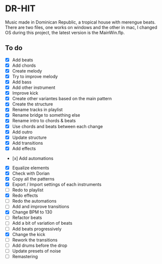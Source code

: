 # DR-HIT
Music made in Dominican Republic, a tropical house with merengue beats.
There are two files, one works on windows and the other in mac, I changed OS during this project, the latest version is the MainWin.flp.

## To do

- [x] Add beats
- [x] Add chords
- [x] Create melody
- [x] Try to improve melody
- [x] Add bass
- [x] Add other instrument
- [x] Improve kick
- [x] Create other variantes based on the main pattern
- [x] Create the structure
- [x] Rename tracks in playlist
- [x] Rename bridge to something else
- [x] Rename intro to chords & beats
- [x] Use chords and beats between each change
- [x] Add outro 
- [x] Update structure
- [x] Add transitions
- [x] Add effects
- [x] Add automations
- [x] Equalize elements
- [x] Check with Dorian
- [x] Copy all the patterns
- [x] Export / Import settings of each instruments
- [ ] Redo to playlist 
- [x] Redo effects
- [ ] Redo the automations
- [ ] Add and improve transitions
- [x] Change BPM to 130
- [ ] Refactor beats
- [ ] Add a bit of variation of beats
- [ ] Add beats progressively
- [x] Change the kick
- [ ] Rework the transitions
- [ ] Add drums before the drop
- [ ] Update presets of noise
- [ ] Remastering